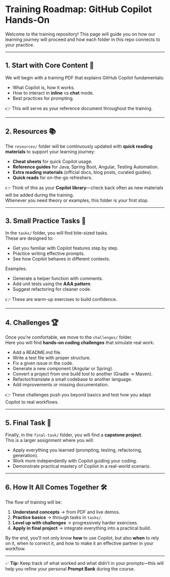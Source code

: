# Training Roadmap: GitHub Copilot Hands-On

Welcome to the training repository! This page will guide you on how our learning journey will proceed and how each folder in this repo connects to your practice.

---

## 1. Start with Core Content 📖
We will begin with a training PDF that explains GitHub Copilot fundamentals:

- What Copilot is, how it works.  
- How to interact in **inline** vs **chat** mode.  
- Best practices for prompting.  

👉 This will serve as your reference document throughout the training.

---

## 2. Resources 📚
The `resources/` folder will be continuously updated with **quick reading materials** to support your learning journey:

- **Cheat sheets** for quick Copilot usage.  
- **Reference guides** for Java, Spring Boot, Angular, Testing Automation.  
- **Extra reading materials** (official docs, blog posts, curated guides).  
- **Quick reads** for on-the-go refreshers.  

👉 Think of this as your **Copilot library**—check back often as new materials will be added during the training.  
Whenever you need theory or examples, this folder is your first stop.

---

## 3. Small Practice Tasks 🎯
In the `tasks/` folder, you will find bite-sized tasks.  
These are designed to:

- Get you familiar with Copilot features step by step.  
- Practice writing effective prompts.  
- See how Copilot behaves in different contexts.  

Examples:  
- Generate a helper function with comments.  
- Add unit tests using the **AAA pattern**.  
- Suggest refactoring for cleaner code.  

👉 These are warm-up exercises to build confidence.

---

## 4. Challenges 🏆
Once you’re comfortable, we move to the `challenges/` folder.  
Here you will find **hands-on coding challenges** that simulate real work:

- Add a README.md file.  
- Write a test file with proper structure.  
- Fix a given issue in the code.  
- Generate a new component (Angular or Spring).  
- Convert a project from one build tool to another (Gradle → Maven).  
- Refactor/translate a small codebase to another language.  
- Add improvements or missing documentation.  

👉 These challenges push you beyond basics and test how you adapt Copilot to real workflows.

---

## 5. Final Task 🚀
Finally, in the `final-task/` folder, you will find a **capstone project**.  
This is a larger assignment where you will:

- Apply everything you learned (prompting, testing, refactoring, generation).  
- Work more independently with Copilot guiding your coding.  
- Demonstrate practical mastery of Copilot in a real-world scenario.  

---

## 6. How It All Comes Together 🛠
The flow of training will be:

1. **Understand concepts** → from PDF and live demos.  
2. **Practice basics** → through tasks in `tasks/`.  
3. **Level up with challenges** → progressively harder exercises.  
4. **Apply in final project** → integrate everything into a practical build.  

By the end, you’ll not only know **how** to use Copilot, but also **when** to rely on it, when to correct it, and how to make it an effective partner in your workflow.

---

✅ **Tip:** Keep track of what worked and what didn’t in your prompts—this will help you refine your personal **Prompt Bank** during the course.
